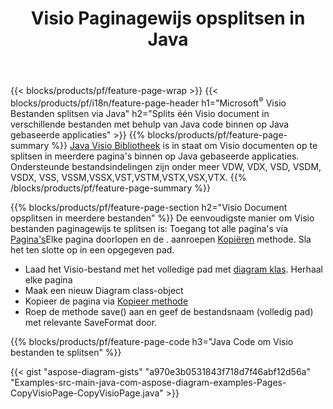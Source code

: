 ﻿---
title: Visio Paginagewijs opsplitsen in Java
url: /nl/java/splitter/
description: Java broncodes waarin wordt uitgelegd hoe u Microsoft Visio bestanden opsplitst in meerdere bestanden in Java toepassingen
---
{{< blocks/products/pf/feature-page-wrap >}}
{{< blocks/products/pf/i18n/feature-page-header h1="Microsoft<sup>&reg;</sup> Visio Bestanden splitsen via Java" h2="Splits één Visio document in verschillende bestanden met behulp van Java code binnen op Java gebaseerde applicaties" >}}
{{% blocks/products/pf/feature-page-summary %}}
[Java Visio Bibliotheek](/diagram/java/) is in staat om Visio documenten op te splitsen in meerdere pagina's binnen op Java gebaseerde applicaties. Ondersteunde bestandsindelingen zijn onder meer VDW, VDX, VSD, VSDM, VSDX, VSS, VSSM,VSSX,VST,VSTM,VSTX,VSX,VTX.
{{% /blocks/products/pf/feature-page-summary %}}

{{% blocks/products/pf/feature-page-section h2="Visio Document opsplitsen in meerdere bestanden" %}}
De eenvoudigste manier om Visio bestanden paginagewijs te splitsen is: Toegang tot alle pagina's via [Pagina's](https://apireference.aspose.com/diagram/java/com.aspose.diagram/diagram#Pages)Elke pagina doorlopen en de . aanroepen [Kopiëren](https://apireference.aspose.com/diagram/java/com.aspose.diagram/page#copy(com.aspose.diagram.Page)) methode. Sla het ten slotte op in een opgegeven pad. 

+ Laad het Visio-bestand met het volledige pad met [diagram klas](https://apireference.aspose.com/diagram/java/com.aspose.diagram/diagram).
Herhaal elke pagina
+ Maak een nieuw Diagram class-object
+ Kopieer de pagina via [Kopieer methode](https://apireference.aspose.com/diagram/java/com.aspose.diagram/page#copy(com.aspose.diagram.Page))
+ Roep de methode save() aan en geef de bestandsnaam (volledig pad) met relevante SaveFormat door.

{{% blocks/products/pf/feature-page-code h3="Java Code om Visio bestanden te splitsen" %}}

{{< gist "aspose-diagram-gists" "a970e3b0531843f718d7f46abf12d56a" "Examples-src-main-java-com-aspose-diagram-examples-Pages-CopyVisioPage-CopyVisioPage.java" >}}
